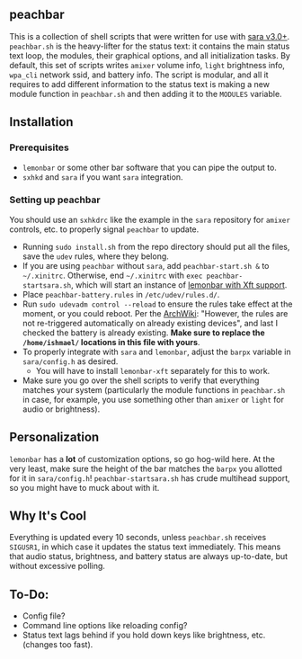peachbar
-----
This is a collection of shell scripts that were written for use with [sara v3.0+](https://github.com/gitluin/sara). `peachbar.sh` is the heavy-lifter for the status text: it contains the main status text loop, the modules, their graphical options, and all initialization tasks. By default, this set of scripts writes `amixer` volume info, `light` brightness info, `wpa_cli` network ssid, and battery info. The script is modular, and all it requires to add different information to the status text is making a new module function in `peachbar.sh` and then adding it to the `MODULES` variable.

## Installation
### Prerequisites
* `lemonbar` or some other bar software that you can pipe the output to.
* `sxhkd` and `sara` if you want `sara` integration.

### Setting up peachbar
You should use an `sxhkdrc` like the example in the `sara` repository for `amixer` controls, etc. to properly signal `peachbar` to update.
* Running `sudo install.sh` from the repo directory should put all the files, save the `udev` rules, where they belong.
* If you are using `peachbar` without `sara`, add `peachbar-start.sh &` to `~/.xinitrc`. Otherwise, end `~/.xinitrc` with `exec peachbar-startsara.sh`, which will start an instance of [lemonbar with Xft support](https://github.com/krypt-n/bar).
* Place `peachbar-battery.rules` in `/etc/udev/rules.d/`.
* Run `sudo udevadm control --reload` to ensure the rules take effect at the moment, or you could reboot. Per the [ArchWiki](https://wiki.archlinux.org/index.php/Udev): "However, the rules are not re-triggered automatically on already existing devices", and last I checked the battery is already existing. **Make sure to replace the `/home/ishmael/` locations in this file with yours**.
* To properly integrate with `sara` and `lemonbar`, adjust the `barpx` variable in `sara/config.h` as desired.
	* You will have to install `lemonbar-xft` separately for this to work.
* Make sure you go over the shell scripts to verify that everything matches your system (particularly the module functions in `peachbar.sh` in case, for example, you use something other than `amixer` or `light` for audio or brightness).

## Personalization
`lemonbar` has a **lot** of customization options, so go hog-wild here. At the very least, make sure the height of the bar matches the `barpx` you allotted for it in `sara/config.h`! `peachbar-startsara.sh` has crude multihead support, so you might have to muck about with it. 

## Why It's Cool
Everything is updated every 10 seconds, unless `peachbar.sh` receives `SIGUSR1`, in which case it updates the status text immediately. This means that audio status, brightness, and battery status are always up-to-date, but without excessive polling.

## To-Do:
* Config file?
* Command line options like reloading config?
* Status text lags behind if you hold down keys like brightness, etc. (changes too fast).
